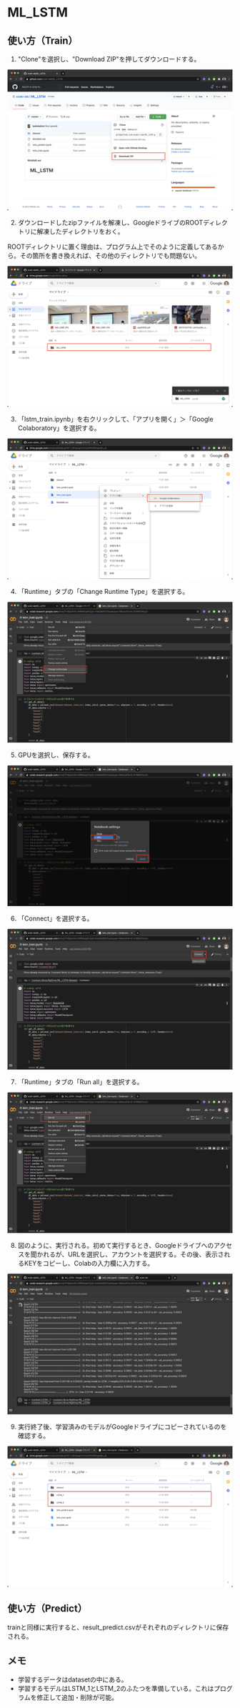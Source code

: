 # ML_LSTM

## 使い方（Train）

1. "Clone"を選択し、"Download ZIP"を押してダウンロードする。

![1](./readme-images/1.png)

2. ダウンロードしたzipファイルを解凍し、GoogleドライブのROOTディレクトリに解凍したディレクトリをおく。

ROOTディレクトリに置く理由は、プログラム上でそのように定義してあるから。その箇所を書き換えれば、その他のディレクトリでも問題ない。

![2](./readme-images/2.png)

3. 「lstm_train.ipynb」を右クリックして、「アプリを開く」＞「Google Colaboratory」を選択する。

![3](./readme-images/3.png)

4. 「Runtime」タブの「Change Runtime Type」を選択する。

![4](./readme-images/4.png)

5. GPUを選択し、保存する。

![5](./readme-images/5.png)

6. 「Connect」を選択する。

![6](./readme-images/6.png)

7. 「Runtime」タブの「Run all」を選択する。

![7](./readme-images/7.png)

8. 図のように、実行される。初めて実行するとき、Googleドライブへのアクセスを聞かれるが、URLを選択し、アカウントを選択する。その後、表示されるKEYをコピーし、Colabの入力欄に入力する。

![8](./readme-images/8.png)

9. 実行終了後、学習済みのモデルがGoogleドライブにコピーされているのを確認する。

![9](./readme-images/9.png)

## 使い方（Predict）

trainと同様に実行すると、result_predict.csvがそれぞれのディレクトリに保存される。

## メモ

- 学習するデータはdatasetの中にある。
- 学習するモデルはLSTM_1とLSTM_2のふたつを準備している。これはプログラムを修正して追加・削除が可能。

